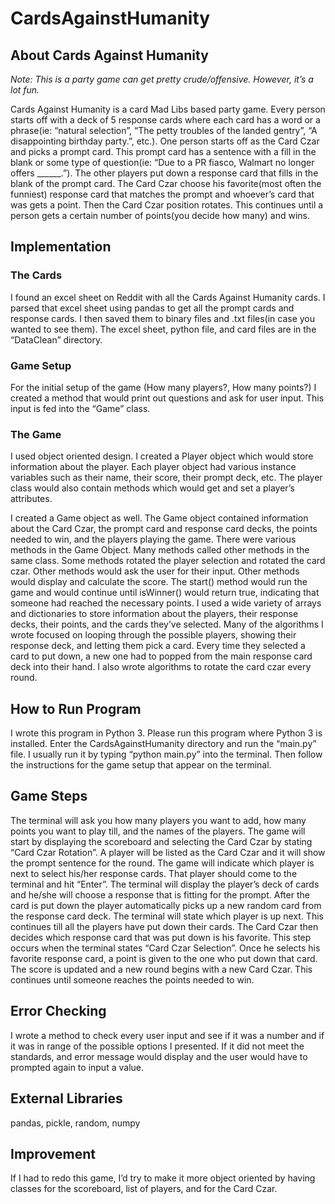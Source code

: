 # CardsAgainstHumanity

## About Cards Against Humanity

*Note: This is a party game can get pretty crude/offensive. However, it’s a lot fun.*

Cards Against Humanity is a card Mad Libs based party game. Every person starts off with a
deck of 5 response cards where each card has a word or a phrase(ie: “natural selection”, “The
petty troubles of the landed gentry”, “A disappointing birthday party.”, etc.). One person starts off
as the Card Czar and picks a prompt card. This prompt card has a sentence with a fill in the
blank or some type of question(ie: “Due to a PR fiasco, Walmart no longer offers ______.”). The
other players put down a response card that fills in the blank of the prompt card. The Card Czar
choose his favorite(most often the funniest) response card that matches the prompt and
whoever’s card that was gets a point. Then the Card Czar position rotates. This continues until a
person gets a certain number of points(you decide how many) and wins.

## Implementation
### The Cards

I found an excel sheet on Reddit with all the Cards Against Humanity cards. I parsed that
excel sheet using pandas to get all the prompt cards and response cards. I then saved them to
binary files and .txt files(in case you wanted to see them). The excel sheet, python file, and card
files are in the “DataClean” directory.

### Game Setup
For the initial setup of the game (How many players?, How many points?) I created a
method that would print out questions and ask for user input. This input is fed into the “Game”
class.

### The Game
I used object oriented design. I created a Player object which would store information
about the player. Each player object had various instance variables such as their name, their
score, their prompt deck, etc. The player class would also contain methods which would get and
set a player’s attributes.

I created a Game object as well. The Game object contained information about the Card
Czar, the prompt card and response card decks, the points needed to win, and the players
playing the game. There were various methods in the Game Object. Many methods called other
methods in the same class. Some methods rotated the player selection and rotated the card
czar. Other methods would ask the user for their input. Other methods would display and
calculate the score. The start() method would run the game and would continue until
isWinner() would return true, indicating that someone had reached the necessary points.
I used a wide variety of arrays and dictionaries to store information about the players,
their response decks, their points, and the cards they’ve selected. Many of the algorithms I
wrote focused on looping through the possible players, showing their response deck, and letting
them pick a card. Every time they selected a card to put down, a new one had to popped from
the main response card deck into their hand. I also wrote algorithms to rotate the card czar
every round.

## How to Run Program

I wrote this program in Python 3. Please run this program where Python 3 is installed.
Enter the CardsAgainstHumanity directory and run the “main.py” file. I usually run it by typing
“python main.py” into the terminal. Then follow the instructions for the game setup that appear
on the terminal.

## Game Steps
The terminal will ask you how many players you want to add, how many points you want to play
till, and the names of the players.
The game will start by displaying the scoreboard and selecting the Card Czar by stating “Card
Czar Rotation”. A player will be listed as the Card Czar and it will show the prompt sentence for
the round.
The game will indicate which player is next to select his/her response cards. That player should
come to the terminal and hit “Enter”. The terminal will display the player’s deck of cards and
he/she will choose a response that is fitting for the prompt. After the card is put down the player
automatically picks up a new random card from the response card deck. The terminal will state
which player is up next. This continues till all the players have put down their cards.
The Card Czar then decides which response card that was put down is his favorite. This step
occurs when the terminal states “Card Czar Selection”. Once he selects his favorite response
card, a point is given to the one who put down that card. The score is updated and a new round
begins with a new Card Czar. This continues until someone reaches the points needed to win.

## Error Checking

I wrote a method to check every user input and see if it was a number and if it was in
range of the possible options I presented. If it did not meet the standards, and error message
would display and the user would have to prompted again to input a value.

## External Libraries
pandas, pickle, random, numpy

## Improvement
If I had to redo this game, I’d try to make it more object oriented by having classes for the
scoreboard, list of players, and for the Card Czar.
